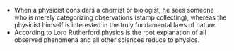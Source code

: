 - When a physicist considers a chemist or biologist, he sees someone who is merely categorizing observations (stamp collecting), whereas the physicist himself is interested in the truly fundamental laws of nature.
- According to Lord Rutherford physics is the root explanation of all observed phenomena and all other sciences reduce to physics.